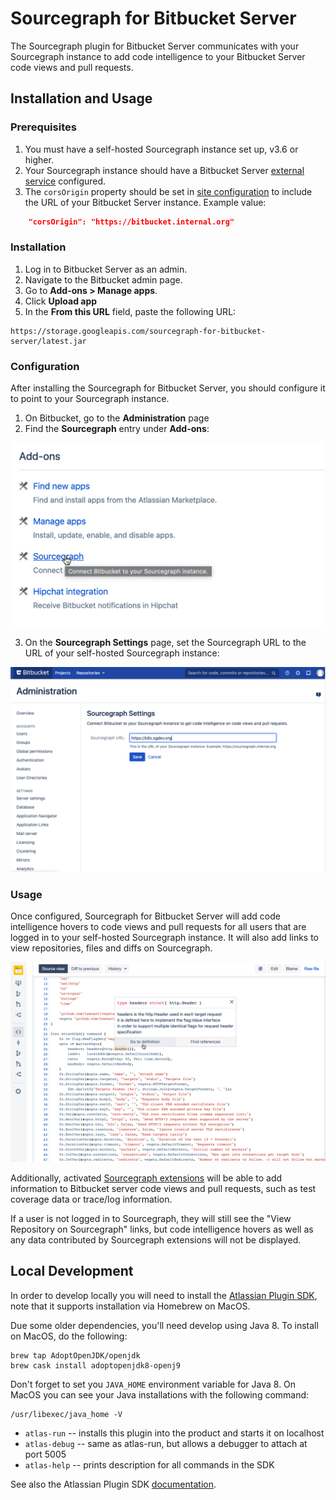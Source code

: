 # Sourcegraph for Bitbucket Server

The Sourcegraph plugin for Bitbucket Server communicates with your Sourcegraph instance to add code intelligence to your Bitbucket Server code views and pull requests.

## Installation and Usage

### Prerequisites

1. You must have a self-hosted Sourcegraph instance set up, v3.6 or higher.
2. Your Sourcegraph instance should have a Bitbucket Server [external service](https://docs.sourcegraph.com/admin/external_service/bitbucket_server) configured.
3. The `corsOrigin` property should be set in [site configuration](https://docs.sourcegraph.com/admin/config/site_config) to include the URL of your Bitbucket Server instance. Example value:

```json
    "corsOrigin": "https://bitbucket.internal.org"
```

### Installation

1. Log in to Bitbucket Server as an admin.
2. Navigate to the Bitbucket admin page.
3. Go to **Add-ons > Manage apps**.
4. Click **Upload app**
5. In the **From this URL** field, paste the following URL:

```
https://storage.googleapis.com/sourcegraph-for-bitbucket-server/latest.jar
```

### Configuration

After installing the Sourcegraph for Bitbucket Server, you should configure it to point to your Sourcegraph instance.

1. On Bitbucket, go to the **Administration** page
2. Find the **Sourcegraph** entry under **Add-ons**:

![Add-ons](img/add-ons.png)

3. On the **Sourcegraph Settings** page, set the Sourcegraph URL to the URL of your self-hosted Sourcegraph instance:

![Sourcegraph settings](img/sourcegraph-settings.png)

### Usage

Once configured, Sourcegraph for Bitbucket Server will add code intelligence hovers to code views and pull requests for all users that are logged in to your self-hosted Sourcegraph instance. It will also add links to view repositories, files and diffs on Sourcegraph.

![Code intelligence](img/code-intelligence.png)

Additionally, activated [Sourcegraph extensions](https://docs.sourcegraph.com/extensions) will be able to add information to Bitbucket server code views and pull requests, such as test coverage data or trace/log information.

If a user is not logged in to Sourcegraph, they will still see the "View Repository on Sourcegraph" links, but code intelligence hovers as well as any data contributed by Sourcegraph extensions will not be displayed.

## Local Development

In order to develop locally you will need to install the [Atlassian Plugin SDK](https://developer.atlassian.com/server/framework/atlassian-sdk/downloads/), note that it supports installation via Homebrew on MacOS.

Due some older dependencies, you'll need develop using Java 8. To install on MacOS, do the following:

```
brew tap AdoptOpenJDK/openjdk
brew cask install adoptopenjdk8-openj9
```

Don't forget to set you `JAVA_HOME` environment variable for Java 8. On MacOS you can see your Java installations with the following command:

```aidl
/usr/libexec/java_home -V
```

-   `atlas-run` -- installs this plugin into the product and starts it on localhost
-   `atlas-debug` -- same as atlas-run, but allows a debugger to attach at port 5005
-   `atlas-help` -- prints description for all commands in the SDK

See also the Atlassian Plugin SDK [documentation](https://developer.atlassian.com/display/DOCS/Introduction+to+the+Atlassian+Plugin+SDK).
